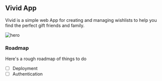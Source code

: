 ## Vivid App

Vivid is a simple web App for creating and managing wishlists to help you find the perfect gift friends and family.

![hero](https://res.cloudinary.com/funbi/image/upload/v1577050902/Screenshot_from_2019-12-22_22-39-40.png)

### Roadmap

Here's a rough roadmap of things to do

- [ ] Deployment
- [ ] Authentication
